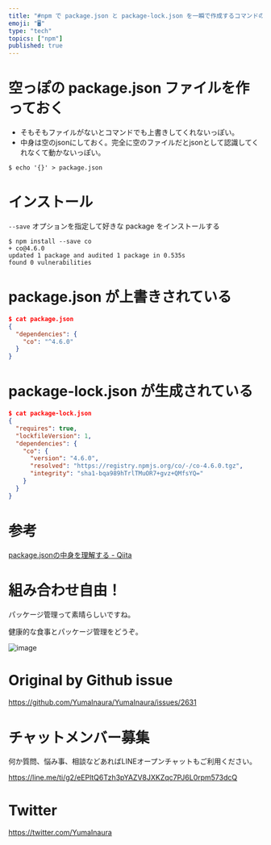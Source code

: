 ```yaml
---
title: "#npm で package.json と package-lock.json を一瞬で作成するコマンドの例"
emoji: "🖥"
type: "tech"
topics: ["npm"]
published: true
---
```


# 空っぽの package.json ファイルを作っておく

- そもそもファイルがないとコマンドでも上書きしてくれないっぽい。
- 中身は空のjsonにしておく。完全に空のファイルだとjsonとして認識してくれなくて動かないっぽい。

```
$ echo '{}' > package.json
```

# インストール

`--save` オプションを指定して好きな package をインストールする

```
$ npm install --save co
+ co@4.6.0
updated 1 package and audited 1 package in 0.535s
found 0 vulnerabilities
````

# package.json が上書きされている

```json
$ cat package.json
{
  "dependencies": {
    "co": "^4.6.0"
  }
}
```

# package-lock.json が生成されている

```json
$ cat package-lock.json
{
  "requires": true,
  "lockfileVersion": 1,
  "dependencies": {
    "co": {
      "version": "4.6.0",
      "resolved": "https://registry.npmjs.org/co/-/co-4.6.0.tgz",
      "integrity": "sha1-bqa989hTrlTMuOR7+gvz+QMfsYQ="
    }
  }
}
```

# 参考

[package.jsonの中身を理解する - Qiita](https://qiita.com/dondoko-susumu/items/cf252bd6494412ed7847)

# 組み合わせ自由！

パッケージ管理って素晴らしいですね。

健康的な食事とパッケージ管理をどうぞ。

![image](https://user-images.githubusercontent.com/13635059/67654173-02420a00-f990-11e9-88bd-c6e8b8161e76.png)


# Original by Github issue

https://github.com/YumaInaura/YumaInaura/issues/2631








<!-- Update From Qiita API -->

# チャットメンバー募集


何か質問、悩み事、相談などあればLINEオープンチャットもご利用ください。

https://line.me/ti/g2/eEPltQ6Tzh3pYAZV8JXKZqc7PJ6L0rpm573dcQ





# Twitter


https://twitter.com/YumaInaura


<!-- Update From Qiita API -->


